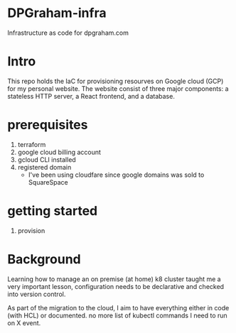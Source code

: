 # DPGraham-infra
Infrastructure as code for dpgraham.com

# Intro

This repo holds the IaC for provisioning 
resourves on Google cloud (GCP) for my 
personal website. The website consist of 
three major components: a stateless HTTP server, 
a React frontend, and a database.


# prerequisites
1. terraform
2. google cloud billing account
3. gcloud CLI installed
4. registered domain
    - I've been using cloudfare since google 
domains was sold to SquareSpace

# getting started
1. provision


# Background
Learning how to manage an on premise (at home) k8 cluster
taught me a very important lesson, configuration
needs to be declarative and checked into version control.

As part of the migration to the cloud, I aim to
have everything either in code (with HCL) or documented.
no more list of kubectl commands I need to run on X event.

